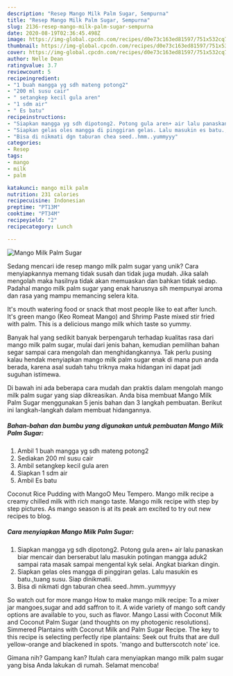 ```yaml
---
description: "Resep Mango Milk Palm Sugar, Sempurna"
title: "Resep Mango Milk Palm Sugar, Sempurna"
slug: 2136-resep-mango-milk-palm-sugar-sempurna
date: 2020-08-19T02:36:45.498Z
image: https://img-global.cpcdn.com/recipes/d0e73c163ed81597/751x532cq70/mango-milk-palm-sugar-foto-resep-utama.jpg
thumbnail: https://img-global.cpcdn.com/recipes/d0e73c163ed81597/751x532cq70/mango-milk-palm-sugar-foto-resep-utama.jpg
cover: https://img-global.cpcdn.com/recipes/d0e73c163ed81597/751x532cq70/mango-milk-palm-sugar-foto-resep-utama.jpg
author: Nelle Dean
ratingvalue: 3.7
reviewcount: 5
recipeingredient:
- "1 buah mangga yg sdh mateng potong2"
- "200 ml susu cair"
- " setangkep kecil gula aren"
- "1 sdm air"
- " Es batu"
recipeinstructions:
- "Siapkan mangga yg sdh dipotong2. Potong gula aren+ air lalu panaskan biar mencair dan berserabut lalu masukin potingan mangga aduk2 sampai rata masak sampai mengental kyk selai. Angkat biarkan dingin."
- "Siapkan gelas oles mangga di pinggiran gelas. Lalu masukin es batu.,tuang susu. Siap dinikmatii."
- "Bisa di nikmati dgn taburan chea seed..hmm..yummyyy"
categories:
- Resep
tags:
- mango
- milk
- palm

katakunci: mango milk palm 
nutrition: 231 calories
recipecuisine: Indonesian
preptime: "PT13M"
cooktime: "PT34M"
recipeyield: "2"
recipecategory: Lunch

---
```



![Mango Milk Palm Sugar](https://img-global.cpcdn.com/recipes/d0e73c163ed81597/751x532cq70/mango-milk-palm-sugar-foto-resep-utama.jpg)

Sedang mencari ide resep mango milk palm sugar yang unik? Cara menyiapkannya memang tidak susah dan tidak juga mudah. Jika salah mengolah maka hasilnya tidak akan memuaskan dan bahkan tidak sedap. Padahal mango milk palm sugar yang enak harusnya sih mempunyai aroma dan rasa yang mampu memancing selera kita.

It&#39;s mouth watering food or snack that most people like to eat after lunch. It&#39;s green mango (Keo Romeat Mango) and Shrimp Paste mixed stir fried with palm. This is a delicious mango milk which taste so yummy.

Banyak hal yang sedikit banyak berpengaruh terhadap kualitas rasa dari mango milk palm sugar, mulai dari jenis bahan, kemudian pemilihan bahan segar sampai cara mengolah dan menghidangkannya. Tak perlu pusing kalau hendak menyiapkan mango milk palm sugar enak di mana pun anda berada, karena asal sudah tahu triknya maka hidangan ini dapat jadi suguhan istimewa.


Di bawah ini ada beberapa cara mudah dan praktis dalam mengolah mango milk palm sugar yang siap dikreasikan. Anda bisa membuat Mango Milk Palm Sugar menggunakan 5 jenis bahan dan 3 langkah pembuatan. Berikut ini langkah-langkah dalam membuat hidangannya.

<!--inarticleads1-->

##### Bahan-bahan dan bumbu yang digunakan untuk pembuatan Mango Milk Palm Sugar:

1. Ambil 1 buah mangga yg sdh mateng potong2
1. Sediakan 200 ml susu cair
1. Ambil  setangkep kecil gula aren
1. Siapkan 1 sdm air
1. Ambil  Es batu


Coconut Rice Pudding with MangoO Meu Tempero. Mango milk recipe a creamy chilled milk with rich mango taste. Mango milk recipe with step by step pictures. As mango season is at its peak am excited to try out new recipes to blog. 

<!--inarticleads2-->

##### Cara menyiapkan Mango Milk Palm Sugar:

1. Siapkan mangga yg sdh dipotong2. Potong gula aren+ air lalu panaskan biar mencair dan berserabut lalu masukin potingan mangga aduk2 sampai rata masak sampai mengental kyk selai. Angkat biarkan dingin.
1. Siapkan gelas oles mangga di pinggiran gelas. Lalu masukin es batu.,tuang susu. Siap dinikmatii.
1. Bisa di nikmati dgn taburan chea seed..hmm..yummyyy


So watch out for more mango How to make mango milk recipe: To a mixer jar mangoes,sugar and add saffron to it. A wide variety of mango soft candy options are available to you, such as flavor. Mango Lassi with Coconut Milk and Coconut Palm Sugar (and thoughts on my photogenic resolutions). Simmered Plantains with Coconut Milk and Palm Sugar Recipe. The key to this recipe is selecting perfectly ripe plantains: Seek out fruits that are dull yellow-orange and blackened in spots. &#39;mango and butterscotch note&#39; ice. 

Gimana nih? Gampang kan? Itulah cara menyiapkan mango milk palm sugar yang bisa Anda lakukan di rumah. Selamat mencoba!
